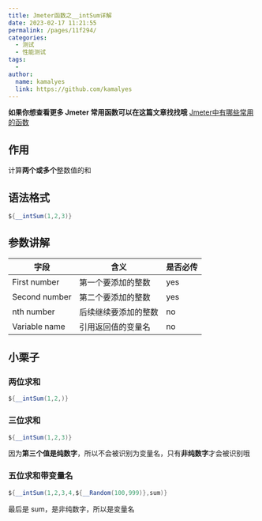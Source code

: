 ```yaml
---
title: Jmeter函数之__intSum详解
date: 2023-02-17 11:21:55
permalink: /pages/11f294/
categories:
  - 测试
  - 性能测试
tags:
  - 
author: 
  name: kamalyes
  link: https://github.com/kamalyes
---
```

**如果你想查看更多 Jmeter 常用函数可以在这篇文章找找哦**
[Jmeter中有哪些常用的函数](./01.Jmeter中有哪些常用的函数.md)

作用
--

计算**两个或多个**整数值的和

语法格式
----

```java
${__intSum(1,2,3)}
```

参数讲解
----

| 字段 | 含义 | 是否必传 |
| --- | --- | --- |
| First number | 第一个要添加的整数 | yes |
| Second number |  第二个要添加的整数 | yes |
| nth number | 后续继续要添加的整数 | no |
| Variable name | 引用返回值的变量名 | no |

小栗子
---

### 两位求和

```java
${__intSum(1,2,)}
```

### 三位求和

```java
${__intSum(1,2,3)}
```

因为**第三个值是纯数字**，所以不会被识别为变量名，只有**非纯数字**才会被识别哦 

### 五位求和带变量名

```java
${__intSum(1,2,3,4,${__Random(100,999)},sum)}
```

最后是 sum，是非纯数字，所以是变量名
